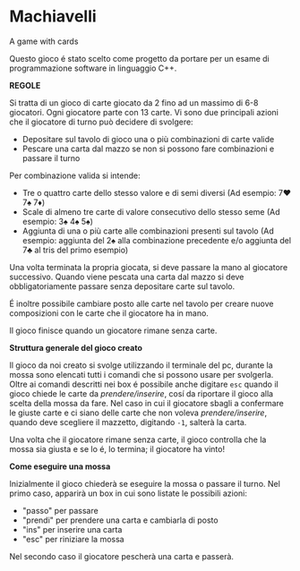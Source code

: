 # Machiavelli
A game with cards

Questo gioco é stato scelto come progetto da portare per un esame di programmazione software in linguaggio C++.

**REGOLE**

Si tratta di un gioco di carte giocato da 2 fino ad un massimo di 6-8 giocatori. Ogni giocatore parte con 13 carte.
Vi sono due principali azioni che il giocatore di turno può decidere di svolgere:
  - Depositare sul tavolo di gioco una o più combinazioni di carte valide 
  - Pescare una carta dal mazzo se non si possono fare combinazioni e passare il turno

Per combinazione valida si intende:
  - Tre o quattro carte dello stesso valore e di semi diversi (Ad esempio: 7♥ 7♠ 7♦)
  - Scale di almeno tre carte di valore consecutivo dello stesso seme (Ad esempio: 3♠ 4♠ 5♠)
  - Aggiunta di una o più carte alle combinazioni presenti sul tavolo (Ad esempio: aggiunta del 2♠ alla combinazione precedente e/o aggiunta del 7♣ al tris del primo esempio)

Una volta terminata la propria giocata, si deve passare la mano al giocatore successivo. Quando viene pescata una carta dal mazzo si deve obbligatoriamente passare senza depositare carte sul tavolo.

É inoltre possibile cambiare posto alle carte nel tavolo per creare nuove composizioni con le carte che il giocatore ha in mano.

Il gioco finisce quando un giocatore rimane senza carte.

**Struttura generale del gioco creato**

Il gioco da noi creato si svolge utilizzando il terminale del pc, durante la mossa sono elencati tutti i comandi che si possono usare per svolgerla.
Oltre ai comandi descritti nei box é possibile anche digitare `esc` quando il gioco chiede le carte da *prendere/inserire*, cosí da riportare il gioco alla scelta della mossa da fare.
Nel caso in cui il giocatore sbagli a confermare le giuste carte e ci siano delle carte che non voleva *prendere/inserire*, quando deve scegliere il mazzetto, digitando `-1`, salterà la carta.

Una volta che il giocatore rimane senza carte, il gioco controlla che la mossa sia giusta e se lo é, lo termina; il giocatore ha vinto!

**Come eseguire una mossa**

Inizialmente il gioco chiederà se eseguire la mossa o passare il turno.
Nel primo caso, apparirà un box in cui sono listate le possibili azioni:
* "passo"   per passare 					
*	"prendi"  per prendere una carta e cambiarla di posto 	
*	"ins"	  per inserire una carta 			
*	"esc"	  per riniziare la mossa	
  
Nel secondo caso il giocatore pescherà una carta e passerà.

